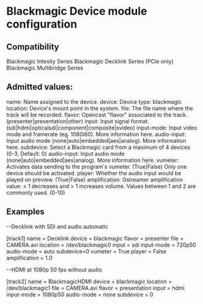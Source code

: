 Blackmagic Device module configuration
======================================

Compatibility
-------------

Blackmagic Intesity Series
Blackmagic Decklink Series (PCIe only)
Blackmagic Multibridge Series


Admitted values:
---------------

name: Name assigned to the device.
device: Device type: blackmagic
location: Device's mount point in the system.
file: The file name where the track will be recorded.
flavor: Opencast "flavor" associated to the track. (presenter|presentation|other)
input: Input signal format. (sdi|hdmi|opticalsdi|component|composite|svideo)
input-mode: Input video mode and framerate (eg. 1080i60). More information here.
audio-input: Input audio mode (none|auto|embedded|aes|analog). More information here.
subdevice: Select a Blackmagic card from a maximum of 4 devices (0-3, Default: 0)
audio-input: Input audio mode (none|auto|embedded|aes|analog). More information here.
vumeter: Activates data sending to the program's vumeter. (True|False) Only one device should be activated.
player: Whether the audio input would be played on preview. (True|False)
amplification: Gstreamer amplification value: < 1 decreases and > 1 increases volume. Values between 1 and 2 are commonly used. (0-10)

Examples
--------

--Decklink with SDI and audio automatic

[track1]
name = Decklink
device = blackmagic
flavor = presenter
file = CAMERA.avi
location = /dev/blackmagic0
input = sdi
input-mode = 720p50
audio-mode = auto
subdevice=0
vumeter = True
player = False
amplification = 1.0

--HDMI at 1080p 50 fps without audio

[track2]
name = BlackmagicHDMI
device = blackmagic
location = /dev/blackmagic1
file = CAMERA.avi
flavor = presentation
input = hdmi
input-mode = 1080p50
audio-mode = none
subdevice = 0
